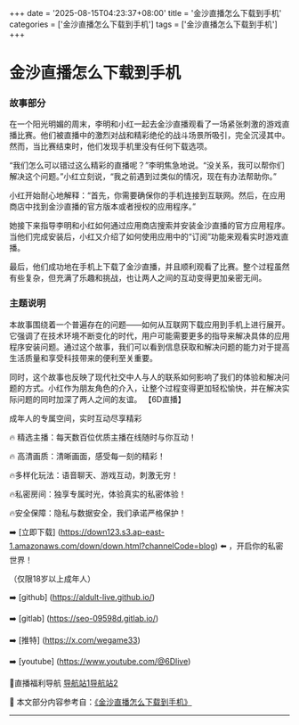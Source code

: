 +++
date = '2025-08-15T04:23:37+08:00'
title = '金沙直播怎么下载到手机'
categories = ['金沙直播怎么下载到手机']
tags = ['金沙直播怎么下载到手机']
+++

# 金沙直播怎么下载到手机

### 故事部分

在一个阳光明媚的周末，李明和小红一起去金沙直播观看了一场紧张刺激的游戏直播比赛。他们被直播中的激烈对战和精彩绝伦的战斗场景所吸引，完全沉浸其中。然而，当比赛结束时，他们发现手机里没有任何下载选项。

“我们怎么可以错过这么精彩的直播呢？”李明焦急地说。“没关系，我可以帮你们解决这个问题。”小红立刻说，“我之前遇到过类似的情况，现在有办法帮助你。”

小红开始耐心地解释：“首先，你需要确保你的手机连接到互联网。然后，在应用商店中找到金沙直播的官方版本或者授权的应用程序。”

她接下来指导李明和小红如何通过应用商店搜索并安装金沙直播的官方应用程序。当他们完成安装后，小红又介绍了如何使用应用中的“订阅”功能来观看实时游戏直播。

最后，他们成功地在手机上下载了金沙直播，并且顺利观看了比赛。整个过程虽然有些复杂，但充满了乐趣和挑战，也让两人之间的互动变得更加亲密无间。

### 主题说明

本故事围绕着一个普遍存在的问题——如何从互联网下载应用到手机上进行展开。它强调了在技术环境不断变化的时代，用户可能需要更多的指导来解决具体的应用程序安装问题。通过这个故事，我们可以看到信息获取和解决问题的能力对于提高生活质量和享受科技带来的便利至关重要。

同时，这个故事也反映了现代社交中人与人的联系如何影响了我们的体验和解决问题的方式。小红作为朋友角色的介入，让整个过程变得更加轻松愉快，并在解决实际问题的同时加深了两人之间的友谊。
【6D直播】

 成年人的专属空间，实时互动尽享精彩

🔥 精选主播：每天数百位优质主播在线随时与你互动！

🔥 高清画质：清晰画面，感受每一刻的精彩！

🔥多样化玩法：语音聊天、游戏互动，刺激无穷！

🔥私密房间：独享专属时光，体验真实的私密体验！

🔥安全保障：隐私与数据安全，我们承诺严格保护！

➡️ [立即下载] (https://down123.s3.ap-east-1.amazonaws.com/down/down.html?channelCode=blog) ⬅️ ，开启你的私密世界！

 （仅限18岁以上成年人）

➡️ [github] (https://aldult-live.github.io/)

➡️ [gitlab] (https://seo-09598d.gitlab.io/)

➡️ [推特] (https://x.com/wegame33)

➡️ [youtube] (https://www.youtube.com/@6Dlive)

🔞直播福利导航   [导航站1](https://webstack-86085a.gitlab.io/)[导航站2](https://onlygit123-2.github.io/)

📘 本文部分内容参考自：[《金沙直播怎么下载到手机》](https://webstack-hugo-18.pages.dev/)

---

